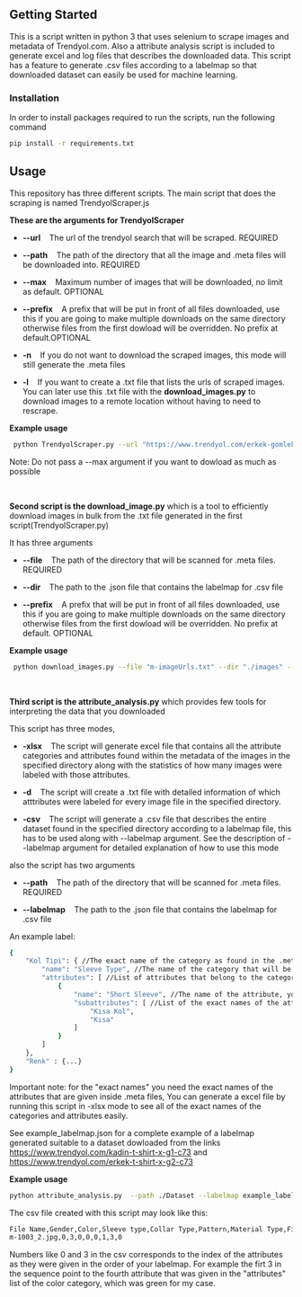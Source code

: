 
## Getting Started

This is a script written in python 3 that uses selenium to scrape images and metadata of Trendyol.com. Also a attribute analysis script is included to generate excel and log files that describes the downloaded data. This script has a feature to generate .csv files according to a labelmap so that downloaded dataset can easily be used for machine learning.

### Installation

In order to install packages required to run the scripts, run the following command
  ```sh
  pip install -r requirements.txt
  ```

## Usage

This repository has three different scripts. The main script that does the scraping is named TrendyolScraper.js

**These are the arguments for TrendyolScraper**

* **--url** &nbsp;&nbsp;  The url of the trendyol search that will be scraped. REQUIRED

* **--path** &nbsp;&nbsp;  The path of the directory that all the image and .meta files will be downloaded into. REQUIRED

* **--max** &nbsp;&nbsp;  Maximum number of images that will be downloaded, no limit as default. OPTIONAL

* **--prefix** &nbsp;&nbsp;  A prefix that will be put in front of all files downloaded, use this if you are going to make multiple downloads on the same directory otherwise files from the first dowload will be overridden. No prefix at default.OPTIONAL

* **-n** &nbsp;&nbsp;  If you do not want to download the scraped images, this mode will still generate the .meta files

* **-l** &nbsp;&nbsp;  If you want to create a .txt file that lists the urls of scraped images. You can later use this .txt file with the **download_images.py** to download images to a remote location without having to need to rescrape.

**Example usage**

 ```sh
  python TrendyolScraper.py --url "https://www.trendyol.com/erkek-gomlek-x-g2-c75" --path ./Dataset --max 100 --prefix m
  ```
Note: Do not pass a --max argument if you want to dowload as much as possible


&nbsp;

**Second script is the download_image.py** which is a tool to efficiently download images in bulk from the .txt file generated in the first script(TrendyolScraper.py)

It has three arguments

*  **--file** &nbsp;&nbsp;  The path of the directory that will be scanned for .meta files. REQUIRED

* **--dir** &nbsp;&nbsp;  The path to the .json file that contains the labelmap for .csv file

* **--prefix** &nbsp;&nbsp;  A prefix that will be put in front of all files downloaded, use this if you are going to make multiple downloads on the same directory otherwise files from the first dowload will be overridden. No prefix at default. OPTIONAL

**Example usage**

 ```sh
  python download_images.py --file "m-imageUrls.txt" --dir "./images" --prefix m
  ```



&nbsp;


**Third script is the attribute_analysis.py** which provides few tools for interpreting the data that you downloaded

This script has three modes,

* **-xlsx** &nbsp;&nbsp;  The script will generate excel file that contains all the attribute categories and attributes found within the metadata of the images in the specified directory along with the statistics of how many images were labeled with those attributes.

* **-d** &nbsp;&nbsp;  The script will create a .txt file with detailed information of which atttributes were labeled for every image file in the specified directory.

* **-csv** &nbsp;&nbsp;  The script will generate a .csv file that describes the entire dataset found in the specified directory according to a labelmap file, this has to be used along with --labelmap argument. See the description of --labelmap argument for detailed explanation of how to use this mode

also the script has two arguments

*  **--path** &nbsp;&nbsp;  The path of the directory that will be scanned for .meta files. REQUIRED

* **--labelmap** &nbsp;&nbsp;  The path to the .json file that contains the labelmap for .csv file

An example label:

```sh
{
    "Kol Tipi": { //The exact name of the category as found in the .meta files
        "name": "Sleeve Type", //The name of the category that will be written into the .csv file, you can change this as you want
        "attributes": [ //List of attributes that belong to the category
            {
                "name": "Short Sleeve", //The name of the attribute, you can change this as you want. This is not written into .csv file and is here for postprocessing purposes
                "subattributes": [ //List of the exact names of the attributes as found in the .meta files, if you put multiple names they will be merged into this single attribute
                    "Kısa Kol",
                    "Kısa"
                ]
            }
        ]
    },
    "Renk" : {...}
}
```

Important note: for the "exact names" you need the exact names of the attributes that are given inside .meta files, You can generate a excel file by running this script in -xlsx mode to see all of the exact names of the categories and attributes easily.

See example_labelmap.json for a complete example of a labelmap generated suitable to a dataset dowloaded from the links https://www.trendyol.com/kadin-t-shirt-x-g1-c73 and https://www.trendyol.com/erkek-t-shirt-x-g2-c73


**Example usage**
```sh
python attribute_analysis.py  --path ./Dataset --labelmap example_labelmap.json
```


The csv file created with this script may look like this:
```sh
File Name,Gender,Color,Sleeve type,Collar Type,Pattern,Material Type,Fit,Style
m-1003_2.jpg,0,3,0,0,0,1,3,0
```

Numbers like 0 and 3 in the csv corresponds to the index of the attributes as they were given in the order of your labelmap.
For example the firt 3 in the sequence point to the fourth attribute that was given in the "attributes" list of the color category, which was green for my case.

